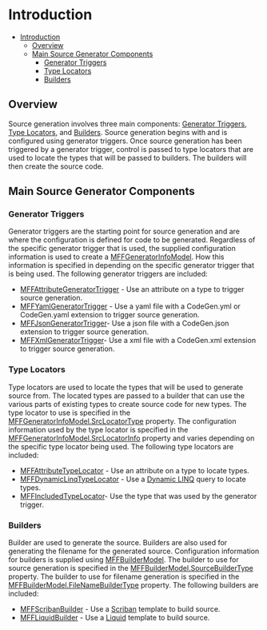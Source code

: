 # Introduction

- [Introduction](#introduction)
  - [Overview](#overview)
  - [Main Source Generator Components](#main-source-generator-components)
    - [Generator Triggers](#generator-triggers)
    - [Type Locators](#type-locators)
    - [Builders](#builders)

## Overview

Source generation involves three main components: [Generator Triggers](#generator-triggers), [Type Locators](#type-locators), and [Builders](#builders). Source generation begins with and is configured using generator triggers. Once source generation has been triggered by a generator trigger, control is passed to type locators that are used to locate the types that will be passed to builders. The builders will then create the source code. 

## Main Source Generator Components

### Generator Triggers

Generator triggers are the starting point for source generation and are where the configuration is defined for code to be generated. Regardless of the specific generator trigger that is used, the supplied configuration information is used to create a [MFFGeneratorInfoModel](../api/MavFiFoundation.SourceGenerators.Models.MFFGeneratorInfoModel.yml). How this information is specified in depending on the specific generator trigger that is being used. The following generator triggers are included:

- [MFFAttributeGeneratorTrigger](generator-triggers/attribute-generator-trigger.md) - Use an attribute on a type to trigger source generation.
- [MFFYamlGeneratorTrigger](generator-triggers/yaml-generator-trigger.md) - Use a yaml file with a CodeGen.yml or CodeGen.yaml extension to trigger source generation.
- [MFFJsonGeneratorTrigger](generator-triggers/json-generator-trigger.md)- Use a json file with a CodeGen.json extension to trigger source generation.
- [MFFXmlGeneratorTrigger](generator-triggers/xml-generator-trigger.md)- Use a xml file with a CodeGen.xml extension to trigger source generation.

### Type Locators

Type locators are used to locate the types that will be used to generate source from. The located types are passed to a builder that can use the various parts of existing types to create source code for new types. The type locator to use is specified in the [MFFGeneratorInfoModel.SrcLocatorType](../api/MavFiFoundation.SourceGenerators.Models.MFFGeneratorInfoModel.yml#MavFiFoundation_SourceGenerators_Models_MFFGeneratorInfoModel_SrcLocatorType) property. The configuration information used by the type locator is specified in the [MFFGeneratorInfoModel.SrcLocatorInfo](../api/MavFiFoundation.SourceGenerators.Models.MFFGeneratorInfoModel.yml#MavFiFoundation_SourceGenerators_Models_MFFGeneratorInfoModel_SrcLocatorInfo) property and varies depending on the specific type locator being used. The following type locators are included:

- [MFFAttributeTypeLocator](type-locators/attribute-type-locator.md) - Use an attribute on a type to locate types.
- [MFFDynamicLinqTypeLocator](type-locators/dynamic-linq-type-locator.md) - Use a [Dynamic LINQ](https://dynamic-linq.net/overview) query to locate types.
- [MFFIncludedTypeLocator](type-locators/included-type-locator.md)- Use the type that was used by the generator trigger.

### Builders

Builder are used to generate the source. Builders are also used for generating the filename for the generated source. Configuration information for builders is supplied using [MFFBuilderModel](../api/MavFiFoundation.SourceGenerators.Models.MFFBuilderModel.yml). The builder to use for source generation is specified in the [MFFBuilderModel.SourceBuilderType](../api/MavFiFoundation.SourceGenerators.Models.MFFBuilderModel.yml#MavFiFoundation_SourceGenerators_Models_MFFBuilderModel_SourceBuilderType) property. The builder to use for filename generation is specified in the [MFFBuilderModel.FileNameBuilderType](../api/MavFiFoundation.SourceGenerators.Models.MFFBuilderModel.yml#MavFiFoundation_SourceGenerators_Models_MFFBuilderModel_FileNameBuilderType) property. The following builders are included:

- [MFFScribanBuilder](builders/scriban-builder.md) - Use a [Scriban](https://github.com/scriban/scriban/blob/master/doc/language.md) template to build source.
- [MFFLiquidBuilder](builders/liquid-builder.md) - Use a [Liquid](https://shopify.github.io/liquid/) template to build source.

